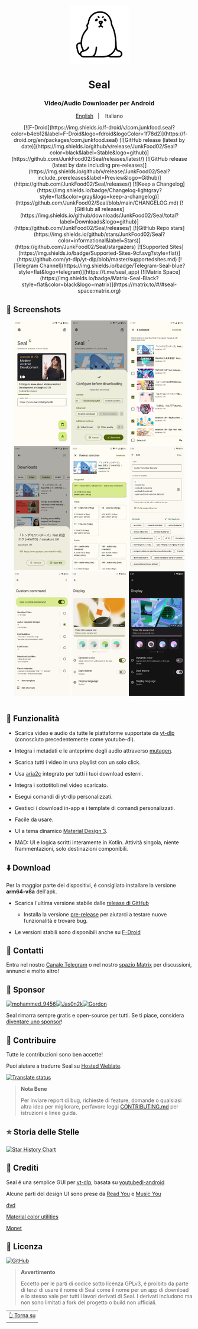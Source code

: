 <div align="center">

<img width="" src="fastlane/metadata/android/en-US/images/icon.png"  width=160 height=160  align="center">

# Seal

### Video/Audio Downloader per Android

<p align="center">
<a href="https://github.com/JunkFood02/Seal/blob/main/README.md">English</a>
&nbsp;&nbsp;| &nbsp;&nbsp;
Italiano
</p>
[![F-Droid](https://img.shields.io/f-droid/v/com.junkfood.seal?color=b4eb12&label=F-Droid&logo=fdroid&logoColor=1f78d2)](https://f-droid.org/en/packages/com.junkfood.seal)
[![GitHub release (latest by date)](https://img.shields.io/github/v/release/JunkFood02/Seal?color=black&label=Stable&logo=github)](https://github.com/JunkFood02/Seal/releases/latest/)
[![GitHub release (latest by date including pre-releases)](https://img.shields.io/github/v/release/JunkFood02/Seal?include_prereleases&label=Preview&logo=Github)](https://github.com/JunkFood02/Seal/releases/)
[![Keep a Changelog](https://img.shields.io/badge/Changelog-lightgray?style=flat&color=gray&logo=keep-a-changelog)](https://github.com/JunkFood02/Seal/blob/main/CHANGELOG.md)
[![GitHub all releases](https://img.shields.io/github/downloads/JunkFood02/Seal/total?label=Downloads&logo=github)](https://github.com/JunkFood02/Seal/releases/)
[![GitHub Repo stars](https://img.shields.io/github/stars/JunkFood02/Seal?color=informational&label=Stars)](https://github.com/JunkFood02/Seal/stargazers)
[![Supported Sites](https://img.shields.io/badge/Supported-Sites-9cf.svg?style=flat)](https://github.com/yt-dlp/yt-dlp/blob/master/supportedsites.md)
[![Telegram Channel](https://img.shields.io/badge/Telegram-Seal-blue?style=flat&logo=telegram)](https://t.me/seal_app)
[![Matrix Space](https://img.shields.io/badge/Matrix-Seal-Black?style=flat&color=black&logo=matrix)](https://matrix.to/#/#seal-space:matrix.org)


<div align="left">

## 📱 Screenshots

<div align="center">
<div>
<img src="fastlane/metadata/android/en-US/images/phoneScreenshots/1.jpg" width="30%" />
<img src="fastlane/metadata/android/en-US/images/phoneScreenshots/2.jpg" width="30%" />
<img src="fastlane/metadata/android/en-US/images/phoneScreenshots/3.jpg" width="30%" />
<img src="fastlane/metadata/android/en-US/images/phoneScreenshots/4.jpg" width="30%" />
<img src="fastlane/metadata/android/en-US/images/phoneScreenshots/5.jpg" width="30%" />
<img src="fastlane/metadata/android/en-US/images/phoneScreenshots/6.jpg" width="30%" />
<img src="fastlane/metadata/android/en-US/images/phoneScreenshots/7.jpg" width="30%" />
<img src="fastlane/metadata/android/en-US/images/phoneScreenshots/8.jpg" width="30%" />
<img src="fastlane/metadata/android/en-US/images/phoneScreenshots/9.jpg" width="30%" />
</div>
</div>

<br>

## 📖 Funzionalità

- Scarica video e audio da tutte le piattaforme supportate da [yt-dlp](https://github.com/yt-dlp/yt-dlp) (conosciuto precedentemente come youtube-dl).

- Integra i metadati e le anteprime degli audio attraverso [mutagen](https://github.com/quodlibet/mutagen).

- Scarica tutti i video in una playlist con un solo click.

- Usa [aria2c](https://github.com/aria2/aria2) integrato per tutti i tuoi download esterni.

- Integra i sottotitoli nel video scaricato.

- Esegui comandi di yt-dlp personalizzati.

- Gestisci i download in-app e i template di comandi personalizzati.

- Facile da usare.

- UI a tema dinamico [Material Design 3](https://m3.material.io/).

- MAD: UI e logica scritti interamente in Kotlin. Attività singola, niente frammentazioni, solo destinazioni componibili.



## ⬇️ Download

Per la maggior parte dei dispositivi, é consigliato installare la versione **arm64-v8a** dell'apk.

- Scarica l'ultima versione stabile dalle [release di GitHub](https://github.com/JunkFood02/Seal/releases/latest)
  - Installa la versione [pre-release](https://github.com/JunkFood02/Seal/releases/) per aiutarci a testare nuove funzionalità e trovare bug.

- Le versioni stabili sono disponibili anche su [F-Droid](https://f-droid.org/packages/com.junkfood.seal/)

<!-- [<img src="https://fdroid.gitlab.io/artwork/badge/get-it-on.png"
     alt="Get it on F-Droid"
     height="70">](https://f-droid.org/packages/com.junkfood.seal/) -->

## 💬 Contatti

Entra nel nostro [Canale Telegram](https://t.me/seal_app) o nel nostro [spazio Matrix](https://matrix.to/#/#seal-space:matrix.org) per discussioni, annunci e molto altro!

## 💖 Sponsor

<p><!-- sponsors --><a href="https://github.com/Marco-9456"><img src="https://github.com/Marco-9456.png" width="60px" alt="mohammed_9456" /></a><a href="https://github.com/Jas0n2k"><img src="https://github.com/Jas0n2k.png" width="60px" alt="Jas0n2k" /></a><a href="https://github.com/4kaimar"><img src="https://github.com/4kaimar.png" width="60px" alt="" /></a><a href="https://github.com/gordongw"><img src="https://github.com/gordongw.png" width="60px" alt="Gordon" /></a><!-- sponsors --></p>


Seal rimarra sempre gratis e open-source per tutti. Se ti piace, considera [diventare uno sponsor](https://github.com/sponsors/JunkFood02)!

## 🤝 Contribuire

Tutte le contribuzioni sono ben accette!

Puoi aiutare a tradurre Seal su [Hosted Weblate](https://hosted.weblate.org/projects/seal/).
	
[![Translate status](https://hosted.weblate.org/widgets/seal/-/strings/multi-auto.svg)](https://hosted.weblate.org/engage/seal/)
	
>**Nota Bene**
>
>Per inviare report di bug, richieste di feature, domande o qualsiasi altra idea per migliorare, perfavore leggi [CONTRIBUTING.md](https://github.com/JunkFood02/Seal/blob/main/CONTRIBUTING.md) per istruzioni e linee guida.

## ⭐️ Storia delle Stelle

[![Star History Chart](https://api.star-history.com/svg?repos=JunkFood02/Seal&type=Timeline)](https://star-history.com/#JunkFood02/Seal&Timeline)


## 🧱 Crediti

Seal é una semplice GUI per [yt-dlp](https://github.com/yt-dlp/yt-dlp), basata su [youtubedl-android](https://github.com/yausername/youtubedl-android)

Alcune parti del design UI sono prese da [Read You](https://github.com/Ashinch/ReadYou) e [Music You](https://github.com/Kyant0/MusicYou)

[dvd](https://github.com/yausername/dvd)

[Material color utilities](https://github.com/material-foundation/material-color-utilities)

[Monet](https://github.com/Kyant0/Monet)

## 📃 Licenza

[![GitHub](https://img.shields.io/github/license/JunkFood02/Seal?style=for-the-badge)](https://github.com/JunkFood02/Seal/blob/main/LICENSE)

>**Avvertimento**
>
>Eccetto per le parti di codice sotto licenza GPLv3, é proibito da parte di terzi di usare il nome di Seal come il nome per un app di download e lo stesso vale per tutti i lavori derivati di Seal.
>I derivati includono ma non sono limitati a fork del progetto o build non ufficiali.

<div align="right">
<table><td>
<a href="#start-of-content">👆 Torna su</a>
</td></table>
</div>
